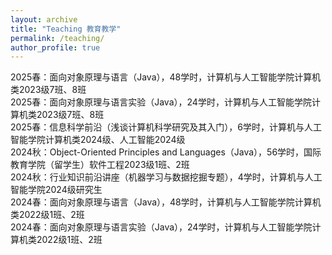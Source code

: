 ```yaml
---
layout: archive
title: "Teaching 教育教学"
permalink: /teaching/
author_profile: true
---
```


2025春：面向对象原理与语言（Java），48学时，计算机与人工智能学院计算机类2023级7班、8班  
2025春：面向对象原理与语言实验（Java），24学时，计算机与人工智能学院计算机类2023级7班、8班  
2025春：信息科学前沿（浅谈计算机科学研究及其入门），6学时，计算机与人工智能学院计算机类2024级、人工智能2024级  
2024秋：Object-Oriented Principles and Languages（Java），56学时，国际教育学院（留学生）软件工程2023级1班、2班  
2024秋：行业知识前沿讲座（机器学习与数据挖掘专题），4学时，计算机与人工智能学院2024级研究生  
2024春：面向对象原理与语言（Java），48学时，计算机与人工智能学院计算机类2022级1班、2班  
2024春：面向对象原理与语言实验（Java），24学时，计算机与人工智能学院计算机类2022级1班、2班  
